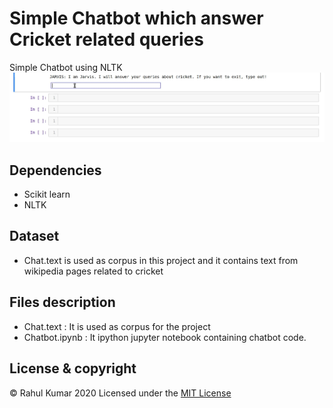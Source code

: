 # Simple Chatbot which answer Cricket related queries
 Simple Chatbot using NLTK
 ![](Assets/chat.gif)
 
## Dependencies
* Scikit learn
* NLTK

## Dataset
* Chat.text is used as corpus in this project and it contains text from wikipedia pages related to cricket

## Files description
 * Chat.text : It is used as corpus for the project
 * Chatbot.ipynb : It ipython jupyter notebook containing chatbot code.
 
 ## License & copyright
 © Rahul Kumar  2020
 Licensed under the [MIT License](LICENSE)

